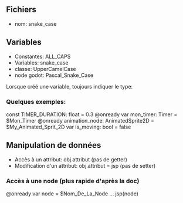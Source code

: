 
## Fichiers
- nom: snake\_case

## Variables
- Constantes: ALL\_CAPS
- Variables: snake\_case
- classe: UpperCamelCase
- node godot: Pascal\_Snake\_Case

Lorsque créé une variable, toujours indiquer le type:

### Quelques exemples:
const TIMER\_DURATION: float = 0.3
@onready var mon\_timer: Timer = $Mon\_Timer
@onready animation\_node: AnimatedSprite2D = $My\_Animated\_Sprit\_2D
var is\_moving: bool = false

## Manipulation de données
- Accès à un attribut: obj.attribut  (pas de getter)
- Modification d'un attribut: obj.attribut = jsp  (pas de setter)

### Accès à une node (plus rapide d'après la doc)
@onready var node = $Nom\_De\_La\_Node
...
jsp(node)



